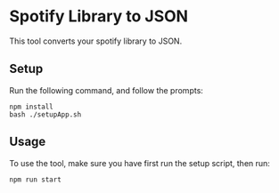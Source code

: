 # Spotify Library to JSON

This tool converts your spotify library to JSON.

## Setup

Run the following command, and follow the prompts:

```
npm install
bash ./setupApp.sh
``` 

## Usage

To use the tool, make sure you have first run the setup script, then run:
```
npm run start
```

